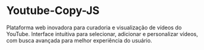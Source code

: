 # Youtube-Copy-JS
Plataforma web inovadora para curadoria e visualização de vídeos do YouTube. Interface intuitiva para selecionar, adicionar e personalizar vídeos, com busca avançada para melhor experiência do usuário.
